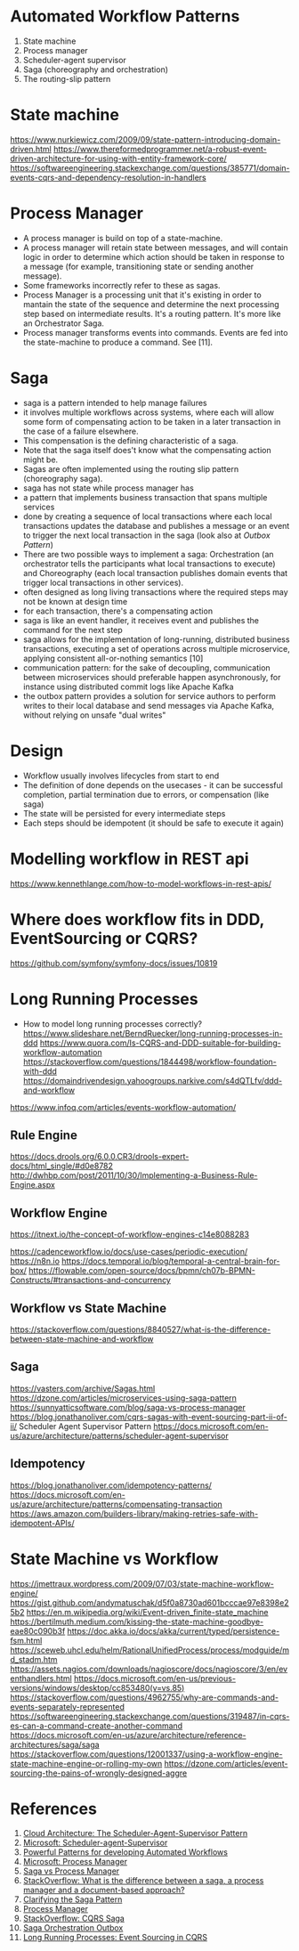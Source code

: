 # Automated Workflow Patterns

1. State machine
2. Process manager
3. Scheduler-agent supervisor
4. Saga (choreography and orchestration)
5. The routing-slip pattern

# State machine

https://www.nurkiewicz.com/2009/09/state-pattern-introducing-domain-driven.html
https://www.thereformedprogrammer.net/a-robust-event-driven-architecture-for-using-with-entity-framework-core/
https://softwareengineering.stackexchange.com/questions/385771/domain-events-cqrs-and-dependency-resolution-in-handlers


# Process Manager

- A process manager is build on top of a state-machine. 
- A process manager will retain state between messages, and will contain logic in order to determine which action should be taken in response to a message (for example, transitioning state or sending another message). 
- Some frameworks incorrectly refer to these as sagas.
- Process Manager is a processing unit that it's existing in order to mantain the state of the sequence and determine the next processing step based on intermediate results. It's a routing pattern. It's more like an Orchestrator Saga.
- Process manager transforms events into commands. Events are fed into the state-machine to produce a command. See [11].

# Saga

- saga is a pattern intended to help manage failures
- it involves multiple workflows across systems, where each will allow some form of compensating action to be taken in a later transaction in the case of a failure elsewhere.
- This compensation is the defining characteristic of a saga. 
- Note that the saga itself does't know what the compensating action might be. 
- Sagas are often implemented using the routing slip pattern (choreography saga).
- saga has not state while process manager has
- a pattern that implements business transaction that spans multiple services 
- done by creating a sequence of local transactions where each local transactions updates the database and publishes a message or an event to trigger the next local transaction in the saga (look also at _Outbox Pattern_)
- There are two possible ways to implement a saga: Orchestration (an orchestrator tells the participants what local transactions to execute) and Choreography (each local transaction publishes domain events that trigger local transactions in other services).
- often designed as long living transactions where the required steps may not be known at design time 
- for each transaction, there's a compensating action
- saga is like an event handler, it receives event and publishes the command for the next step
- saga allows for the implementation of long-running, distributed business transactions, executing a set of operations across multiple microservice, applying consistent all-or-nothing semantics [10]
- communication pattern: for the sake of decoupling, communication between microservices should preferable happen asynchronously, for instance using distributed commit logs like Apache Kafka
- the outbox pattern provides a solution for service authors to perform writes to their local database and send messages via Apache Kafka, without relying on unsafe "dual writes"

# Design
- Workflow usually involves lifecycles from start to end
- The definition of done depends on the usecases - it can be successful completion, partial termination due to errors, or compensation (like saga)
- The state will be persisted for every intermediate steps
- Each steps should be idempotent (it should be safe to execute it again)

# Modelling workflow in REST api

https://www.kennethlange.com/how-to-model-workflows-in-rest-apis/

# Where does workflow fits in DDD, EventSourcing or CQRS?
https://github.com/symfony/symfony-docs/issues/10819
# Long Running Processes

- How to model long running processes correctly?
https://www.slideshare.net/BerndRuecker/long-running-processes-in-ddd
https://www.quora.com/Is-CQRS-and-DDD-suitable-for-building-workflow-automation
https://stackoverflow.com/questions/1844498/workflow-foundation-with-ddd
https://domaindrivendesign.yahoogroups.narkive.com/s4dQTLfv/ddd-and-workflow



https://www.infoq.com/articles/events-workflow-automation/



## Rule Engine
https://docs.drools.org/6.0.0.CR3/drools-expert-docs/html_single/#d0e8782
http://dwhbp.com/post/2011/10/30/Implementing-a-Business-Rule-Engine.aspx


## Workflow Engine
https://itnext.io/the-concept-of-workflow-engines-c14e8088283

https://cadenceworkflow.io/docs/use-cases/periodic-execution/
https://n8n.io
https://docs.temporal.io/blog/temporal-a-central-brain-for-box/
https://flowable.com/open-source/docs/bpmn/ch07b-BPMN-Constructs/#transactions-and-concurrency

## Workflow vs State Machine
https://stackoverflow.com/questions/8840527/what-is-the-difference-between-state-machine-and-workflow


## Saga
https://vasters.com/archive/Sagas.html
https://dzone.com/articles/microservices-using-saga-pattern
https://sunnyatticsoftware.com/blog/saga-vs-process-manager
https://blog.jonathanoliver.com/cqrs-sagas-with-event-sourcing-part-ii-of-ii/
Scheduler Agent Supervisor Pattern
https://docs.microsoft.com/en-us/azure/architecture/patterns/scheduler-agent-supervisor


## Idempotency
https://blog.jonathanoliver.com/idempotency-patterns/
https://docs.microsoft.com/en-us/azure/architecture/patterns/compensating-transaction
https://aws.amazon.com/builders-library/making-retries-safe-with-idempotent-APIs/



# State Machine vs Workflow
https://jmettraux.wordpress.com/2009/07/03/state-machine-workflow-engine/
https://gist.github.com/andymatuschak/d5f0a8730ad601bcccae97e8398e25b2
https://en.m.wikipedia.org/wiki/Event-driven_finite-state_machine
https://bertilmuth.medium.com/kissing-the-state-machine-goodbye-eae80c090b3f
https://doc.akka.io/docs/akka/current/typed/persistence-fsm.html
https://sceweb.uhcl.edu/helm/RationalUnifiedProcess/process/modguide/md_stadm.htm
https://assets.nagios.com/downloads/nagioscore/docs/nagioscore/3/en/eventhandlers.html
https://docs.microsoft.com/en-us/previous-versions/windows/desktop/cc853480(v=vs.85)
https://stackoverflow.com/questions/4962755/why-are-commands-and-events-separately-represented
https://softwareengineering.stackexchange.com/questions/319487/in-cqrs-es-can-a-command-create-another-command
https://docs.microsoft.com/en-us/azure/architecture/reference-architectures/saga/saga
https://stackoverflow.com/questions/12001337/using-a-workflow-engine-state-machine-engine-or-rolling-my-own
https://dzone.com/articles/event-sourcing-the-pains-of-wrongly-designed-aggre

# References 
1. [Cloud Architecture: The Scheduler-Agent-Supervisor Pattern](https://vasters.com/archive/Cloud-Architecture-The-Scheduler-Agent-Supervisor-Pattern.html)
2. [Microsoft: Scheduler-agent-Supervisor](https://docs.microsoft.com/en-us/azure/architecture/patterns/scheduler-agent-supervisor)
3. [Powerful Patterns for developing Automated Workflows](https://dotnetsilverlightprism.wordpress.com/2015/01/04/powerful-patterns-for-developing-automated-workflows/)
4. [Microsoft: Process Manager](https://docs.microsoft.com/en-us/previous-versions/msp-n-p/jj591569(v=pandp.10)?redirectedfrom=MSDN)
5. [Saga vs Process Manager](https://blog.devarchive.net/2015/11/saga-vs-process-manager.html)
6. [StackOverflow: What is the difference between a saga, a process manager and a document-based approach?](https://stackoverflow.com/questions/15528015/what-is-the-difference-between-a-saga-a-process-manager-and-a-document-based-ap)
7. [Clarifying the Saga Pattern](http://web.archive.org/web/20161205130022/http://kellabyte.com:80/2012/05/30/clarifying-the-saga-pattern)
8. [Process Manager](https://www.enterpriseintegrationpatterns.com/patterns/messaging/ProcessManager.html)
9. [StackOverflow: CQRS Saga](https://stackoverflow.com/questions/13489829/cqrs-sagas-did-i-understand-them-right)
10. [Saga Orchestration Outbox](https://www.infoq.com/articles/saga-orchestration-outbox/)
11. [Long Running Processes: Event Sourcing in CQRS](https://medium.com/@drozzy/long-running-processes-event-sourcing-cqrs-c87fbb2ca644)
